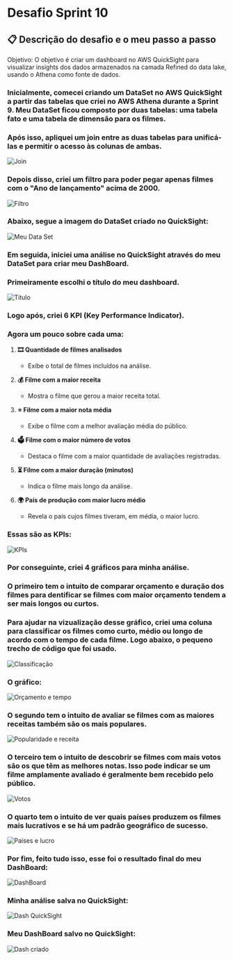 # Desafio Sprint 10


## 📋 **Descrição do desafio e o meu passo a passo**  
Objetivo: O objetivo é criar um dashboard no AWS QuickSight para visualizar insights dos dados armazenados na camada Refined do data lake, usando o Athena como fonte de dados.

### Inicialmente, comecei criando um DataSet no AWS QuickSight a partir das tabelas que criei no AWS Athena durante a Sprint 9. Meu DataSet ficou composto por duas tabelas: uma tabela fato e uma tabela de dimensão para os filmes.

### Após isso, apliquei um join entre as duas tabelas para unificá-las e permitir o acesso às colunas de ambas.

![Join](../evidencias/print_desafio/Join.png)

### Depois disso, criei um filtro para poder pegar apenas filmes com o "Ano de lançamento" acima de 2000.

![Filtro](../evidencias/print_desafio/Filtro.png)

### Abaixo, segue a imagem do DataSet criado no QuickSight:

![Meu Data Set](../evidencias/print_desafio/DataSet_criado.png)

### Em seguida, iniciei uma análise no QuickSight através do meu DataSet para criar meu DashBoard.

### Primeiramente escolhi o título do meu dashboard.

![Titulo](../evidencias/print_desafio/Titulo.png)

### Logo após, criei 6 KPI (Key Performance Indicator).

### Agora um pouco sobre cada uma:

1. **🎞️ Quantidade de filmes analisados**  
   - Exibe o total de filmes incluídos na análise.

2. **💰 Filme com a maior receita**  
   - Mostra o filme que gerou a maior receita total.

3. **⭐ Filme com a maior nota média**  
   - Exibe o filme com a melhor avaliação média do público.

4. **🗳️ Filme com o maior número de votos**  
   - Destaca o filme com a maior quantidade de avaliações registradas.

5. **⏳ Filme com a maior duração (minutos)**  
   - Indica o filme mais longo da análise.

6. **🌍 País de produção com maior lucro médio**  
   - Revela o país cujos filmes tiveram, em média, o maior lucro.

### Essas são as KPIs:

![KPIs](../evidencias/print_desafio/KPS.png)

### Por conseguinte, criei 4 gráficos para minha análise.

### O primeiro tem o intuito de comparar orçamento e duração dos filmes para dentificar se filmes com maior orçamento tendem a ser mais longos ou curtos.

### Para ajudar na vizualização desse gráfico, criei uma coluna para classificar os filmes como curto, médio ou longo de acordo com o tempo de cada filme. Logo abaixo, o pequeno trecho de código que foi usado.

![Classificação](../evidencias/print_desafio/classificacao.png)

### O gráfico:

![Orçamento e tempo](../evidencias/print_desafio/Grafico_investimento_tempo.png)

### O segundo tem o intuito de avaliar se filmes com as maiores receitas também são os mais populares.

![Popularidade e receita](../evidencias/print_desafio/Filmes_mais_lucrativos.png)

### O terceiro tem o intuito de descobrir se filmes com mais votos são os que têm as melhores notas. Isso pode indicar se um filme amplamente avaliado é geralmente bem recebido pelo público.

![Votos](../evidencias/print_desafio/numero_de_votos.png)

### O quarto tem o intuito de ver quais países produzem os filmes mais lucrativos e se há um padrão geográfico de sucesso. 

![Países e lucro](../evidencias/print_desafio/Países_lucrativos.png)

### Por fim, feito tudo isso, esse foi o resultado final do meu DashBoard: 

![DashBoard](../evidencias/print_desafio/dash_completo.png)

### Minha análise salva no QuickSight:

![Dash QuickSight](../evidencias/print_desafio/Dash_No_quick.png)

### Meu DashBoard salvo no QuickSight:

![Dash criado](../evidencias/print_desafio/DashBoard_criado.png)
